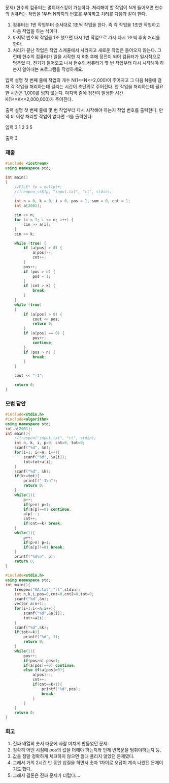 문제)
현수의 컴퓨터는 멀티태스킹이 가능하다. 처리해야 할 작업이 N개 들어오면 현수의 컴퓨터는
작업을 1부터 N까지의 번호를 부여하고 처리를 다음과 같이 한다.
1) 컴퓨터는 1번 작업부터 순서대로 1초씩 작업을 한다. 즉 각 작업을 1초만 작업하고 다음
작업을 하는 식이다.
2) 마지막 번호의 작업을 1초 했으면 다시 1번 작업으로 가서 다시 1초씩 후속 처리를 한다.
3) 처리가 끝난 작업은 작업 스케쥴에서 사라지고 새로운 작업은 들어오지 않는다.
그런데 현수의 컴퓨터가 일을 시작한 지 K초 후에 정전이 되어 컴퓨터가 일시적으로 멈추었
다. 전기가 들어오고 나서 현수의 컴퓨터가 몇 번 작업부터 다시 시작해야 하는지 알아내는
프로그램을 작성하세요.

입력 설명
첫 번째 줄에 작업의 개수 N(1<=N<=2,000)이 주어지고 그 다음 N줄에 걸쳐 각 작업을
처리하는데 걸리는 시간이 초단위로 주어진다. 한 작업을 처리하는데 필요한 시간은 1,000를
넘지 않는다.
마지막 줄에 정전이 발생한 시간 K(1<=K<=2,000,000)가 주어진다.

출력 설명
첫 번째 줄에 몇 번 작업부터 다시 시작해야 하는지 작업 번호를 출력한다.
만약 더 이상 처리할 작업이 없다면 -1를 출력한다.

입력
3
1
2
3
5

출력
3

### 제출
``` Cpp
#include <iostream>
using namespace std;

int main()
{
    //FILE* fp = nullptr;
    //freopen_s(&fp, "input.txt", "rt", stdin);
    
    int n = 0, k = 0, i = 0, pos = 1, sum = 0, cnt = 1;
    int a[2001];

    cin >> n;
    for (i = 1; i <= n; i++) {
        cin >> a[i];
    }
    cin >> k;

    while (true) {
        if (a[pos] > 0) {
            a[pos]--;
            cnt++;
        }
        pos++;
        if (pos > n) {
            pos = 1;
        }
        if (cnt > k) {
            break;
        }
    }
    while (true)
    {
        if (a[pos] > 0) {
            cout << pos;
            return 0;
        }
        if (a[pos] == 0) {
            pos++;
            continue;
        }
        if (pos > n) {
            break;
        }
    }

    cout << "-1";

    return 0;
}
```

### 모범 답안
``` Cpp
#include<stdio.h>
#include<algorithm>
using namespace std;
int a[2001];
int main(){
    //freopen("input.txt", "rt", stdin);
    int n, k, i, p=0, cnt=0, tot=0;
    scanf("%d", &n);
    for(i=1; i<=n; i++){
        scanf("%d", &a[i]);
        tot=tot+a[i];
    }
    scanf("%d", &k);
    if(k>=tot){
        printf("-1\n");
        return 0;
    }
    while(1){
        p++;
        if(p>n) p=1;
        if(a[p]==0) continue;
        a[p]--;
        cnt++;
        if(cnt==k) break;
    }
    while(1){
        p++;
        if(p>n) p=1;
        if(a[p]!=0) break;    
    }
    printf("%d\n", p);
    return 0;
}

#include<stdio.h>
using namespace std;
int main(){
    freopen("AA.txt","rt",stdin);
    int n,k,i,pos=0,cnt=0,cnt2=0,tot=0;
    scanf("%d",&n);
    vector a(n+1);
    for(i=1;i<=n;i++){
        scanf("%d",&a[i]);
        tot+=a[i];
    }
    scanf("%d",&k);
    if(tot<=k){
        printf("%d",-1);
        return 0;
    }
    while(1){
        pos++;
        if(pos>n) pos=1;
        if(a[pos]==0) continue;
        else if(a[pos]>0){
            a[pos]--;                    
            cnt++;    
            if(cnt==k+1){                
                printf("%d",pos);
                break;
            }        
        }        
    }
    return 0;
}    

```

### 회고
1. 진짜 배열의 숫서 때문에 사람 미치게 만들었던 문제.
2. 정확히 어떤 시점에 pos의 값을 더해야 하는지와 언제 반복문을 멈춰야하는지 등,
3. 값을 정말 정확하게 체크하지 않으면 절대 풀리지 않았던 문제였다.
4. 그래서 거의 2시간 반 동안 삽질을 하면서 숫자 1차이로 오답이 계속 나왔던 문제이기도 했다.
5. 그래서 결론은 진짜 문제가 더럽다....